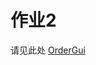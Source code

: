 # 作业2
请见此处 [OrderGui](https://github.com/zhb2000/dotnet-homework/tree/master/lesson3/OrderSystemHomework/OrderGui)